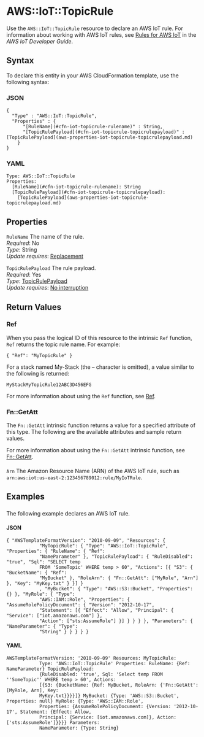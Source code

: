 # AWS::IoT::TopicRule<a name="aws-resource-iot-topicrule"></a>

Use the `AWS::IoT::TopicRule` resource to declare an AWS IoT rule\. For information about working with AWS IoT rules, see [Rules for AWS IoT](https://docs.aws.amazon.com/iot/latest/developerguide/iot-rules.html) in the *AWS IoT Developer Guide*\.

## Syntax<a name="aws-resource-iot-topicrule-syntax"></a>

To declare this entity in your AWS CloudFormation template, use the following syntax:

### JSON<a name="aws-resource-iot-topicrule-syntax.json"></a>

```
{
  "Type" : "AWS::IoT::TopicRule",
  "Properties" : {
      "[RuleName](#cfn-iot-topicrule-rulename)" : String,
      "[TopicRulePayload](#cfn-iot-topicrule-topicrulepayload)" : [TopicRulePayload](aws-properties-iot-topicrule-topicrulepayload.md)
    }
}
```

### YAML<a name="aws-resource-iot-topicrule-syntax.yaml"></a>

```
Type: AWS::IoT::TopicRule
Properties: 
  [RuleName](#cfn-iot-topicrule-rulename): String
  [TopicRulePayload](#cfn-iot-topicrule-topicrulepayload): 
    [TopicRulePayload](aws-properties-iot-topicrule-topicrulepayload.md)
```

## Properties<a name="aws-resource-iot-topicrule-properties"></a>

`RuleName`  <a name="cfn-iot-topicrule-rulename"></a>
The name of the rule\.  
*Required*: No  
*Type*: String  
*Update requires*: [Replacement](https://docs.aws.amazon.com/AWSCloudFormation/latest/UserGuide/using-cfn-updating-stacks-update-behaviors.html#update-replacement)

`TopicRulePayload`  <a name="cfn-iot-topicrule-topicrulepayload"></a>
The rule payload\.  
*Required*: Yes  
*Type*: [TopicRulePayload](aws-properties-iot-topicrule-topicrulepayload.md)  
*Update requires*: [No interruption](https://docs.aws.amazon.com/AWSCloudFormation/latest/UserGuide/using-cfn-updating-stacks-update-behaviors.html#update-no-interrupt)

## Return Values<a name="aws-resource-iot-topicrule-return-values"></a>

### Ref<a name="aws-resource-iot-topicrule-return-values-ref"></a>

 When you pass the logical ID of this resource to the intrinsic `Ref` function, `Ref` returns the topic rule name\. For example:

 `{ "Ref": "MyTopicRule" }` 

For a stack named My\-Stack \(the – character is omitted\), a value similar to the following is returned:

 `MyStackMyTopicRule12ABC3D456EFG` 

For more information about using the `Ref` function, see [Ref](https://docs.aws.amazon.com/AWSCloudFormation/latest/UserGuide/intrinsic-function-reference-ref.html)\.

### Fn::GetAtt<a name="aws-resource-iot-topicrule-return-values-fn--getatt"></a>

The `Fn::GetAtt` intrinsic function returns a value for a specified attribute of this type\. The following are the available attributes and sample return values\.

For more information about using the `Fn::GetAtt` intrinsic function, see [Fn::GetAtt](https://docs.aws.amazon.com/AWSCloudFormation/latest/UserGuide/intrinsic-function-reference-getatt.html)\.

#### <a name="aws-resource-iot-topicrule-return-values-fn--getatt-fn--getatt"></a>

`Arn`  <a name="Arn-fn::getatt"></a>
The Amazon Resource Name \(ARN\) of the AWS IoT rule, such as `arn:aws:iot:us-east-2:123456789012:rule/MyIoTRule`\.

## Examples<a name="aws-resource-iot-topicrule--examples"></a>

### <a name="aws-resource-iot-topicrule--examples--"></a>

The following example declares an AWS IoT rule\.

#### JSON<a name="aws-resource-iot-topicrule--examples----json"></a>

```
{ "AWSTemplateFormatVersion": "2010-09-09", "Resources": {
            "MyTopicRule": { "Type": "AWS::IoT::TopicRule", "Properties": { "RuleName": { "Ref":
            "NameParameter" }, "TopicRulePayload": { "RuleDisabled": "true", "Sql": "SELECT temp
            FROM 'SomeTopic' WHERE temp > 60", "Actions": [{ "S3": { "BucketName": { "Ref":
            "MyBucket" }, "RoleArn": { "Fn::GetAtt": ["MyRole", "Arn"] }, "Key": "MyKey.txt" } }] }
            , "MyBucket": { "Type": "AWS::S3::Bucket", "Properties": {} }, "MyRole": { "Type":
            "AWS::IAM::Role", "Properties": { "AssumeRolePolicyDocument": { "Version": "2012-10-17",
            "Statement": [{ "Effect": "Allow", "Principal": { "Service": ["iot.amazonaws.com"] },
            "Action": ["sts:AssumeRole"] }] } } } }, "Parameters": { "NameParameter": { "Type":
            "String" } } } } }
```

#### YAML<a name="aws-resource-iot-topicrule--examples----yaml"></a>

```
AWSTemplateFormatVersion: '2010-09-09' Resources: MyTopicRule:
            Type: 'AWS::IoT::TopicRule' Properties: RuleName: {Ref: NameParameter} TopicRulePayload:
            {RuleDisabled: 'true', Sql: 'Select temp FROM ''SomeTopic'' WHERE temp > 60', Actions:
            [{S3: {BucketName: {Ref: MyBucket, RoleArn: {'Fn::GetAtt': [MyRole, Arn], Key:
            MyKey.txt}}}}]} MyBucket: {Type: 'AWS::S3::Bucket', Properties: null} MyRole: {Type: 'AWS::IAM::Role',
            Properties: {AssumeRolePolicyDocument: {Version: '2012-10-17', Statement: {Effect: Allow,
            Principal: {Service: [iot.amazonaws.com]}, Action: ['sts:AssumeRole']}}}} Parameters:
            NameParameter: {Type: String}
```